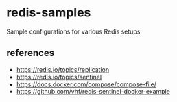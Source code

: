 # redis-samples

Sample configurations for various Redis setups

## references

- https://redis.io/topics/replication
- https://redis.io/topics/sentinel
- https://docs.docker.com/compose/compose-file/
- https://github.com/vhf/redis-sentinel-docker-example
